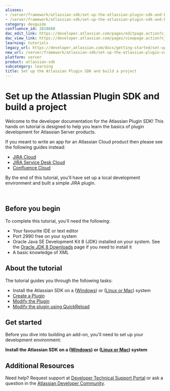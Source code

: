 ```yaml
---
aliases:
- /server/framework/atlassian-sdk/set-up-the-atlassian-plugin-sdk-and-build-a-project-2818660.html
- /server/framework/atlassian-sdk/set-up-the-atlassian-plugin-sdk-and-build-a-project-2818660.md
category: devguide
confluence_id: 2818660
dac_edit_link: https://developer.atlassian.com/pages/editpage.action?cjm=wozere&pageId=2818660
dac_view_link: https://developer.atlassian.com/pages/viewpage.action?cjm=wozere&pageId=2818660
learning: tutorials
legacy_url: https://developer.atlassian.com/docs/getting-started/set-up-the-atlassian-plugin-sdk-and-build-a-project
new_url: /server/framework/atlassian-sdk/set-up-the-atlassian-plugin-sdk-and-build-a-project
platform: server
product: atlassian-sdk
subcategory: learning
title: Set up the Atlassian Plugin SDK and build a project
---
```

# Set up the Atlassian Plugin SDK and build a project

Welcome to the developer documentation for the Atlassian Plugin SDK! This hands on tutorial is designed to help you learn the basics of plugin development for Atlassian Server products.

If you meant to write an app for an Atlassian Cloud product then please see the following guides instead:

-   [JIRA Cloud](https://developer.atlassian.com/cloud/jira/platform/getting-started/)
-   [JIRA Service Desk Cloud](https://developer.atlassian.com/cloud/jira/service-desk/getting-started/)
-   [Confluence Cloud](https://developer.atlassian.com/cloud/confluence/getting-started/)

By the end of this tutorial, you'll have set up a local development environment and built a simple JIRA plugin.

 

## Before you begin

To complete this tutorial, you'll need the following:

-   Your favourite IDE or text editor
-   Port 2990 free on your system
-   Oracle Java SE Development Kit 8 (JDK) installed on your system. See the <a href="http://www.oracle.com/technetwork/java/javase/downloads/jdk8-downloads-2133151.html" class="external-link">Oracle JDK 8 Downloads</a> page if you need to install it
-   A basic knowledge of XML 

## About the tutorial

The tutorial guides you through the following tasks:

-   Install the Atlassian SDK on a ([Windows](https://developer.atlassian.com/docs/getting-started/set-up-the-atlassian-plugin-sdk-and-build-a-project/install-the-atlassian-sdk-on-a-windows-system)) or ([Linux or Mac](https://developer.atlassian.com/display/DOCS/Install+the+Atlassian+SDK+on+a+Linux+or+Mac+system)) system
-   [Create a Plugin](https://developer.atlassian.com/display/DOCS/Create+a+HelloWorld+Plugin+Project)
-   [Modify the Plugin](/server/framework/atlassian-sdk/modify-the-plugin)
-   [Modify the plugin using QuickReload](/server/framework/atlassian-sdk/modify-the-plugin-using-quickreload)

## Get started

Before you dive into building an add-on, you'll need to set up your development environment:

**Install the Atlassian SDK on a ([Windows](https://developer.atlassian.com/docs/getting-started/set-up-the-atlassian-plugin-sdk-and-build-a-project/install-the-atlassian-sdk-on-a-windows-system)) or ([Linux or Mac](https://developer.atlassian.com/display/DOCS/Install+the+Atlassian+SDK+on+a+Linux+or+Mac+system)) system**

## Additional Resources

Need help? Request support at <a href="https://ecosystem.atlassian.net/servicedesk/customer/portal/14" class="external-link">Developer Technical Support Portal</a> or ask a question in the <a href="https://community.developer.atlassian.com/t/welcome-to-the-community/84" class="external-link">Atlassian Developer Community</a>.
























































